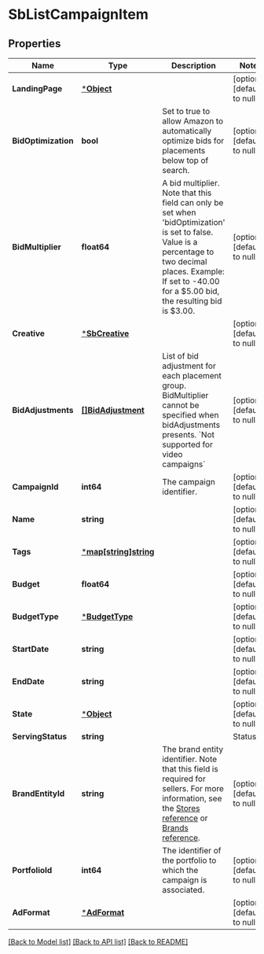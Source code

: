 # SbListCampaignItem

## Properties
Name | Type | Description | Notes
------------ | ------------- | ------------- | -------------
**LandingPage** | [***Object**](.md) |  | [optional] [default to null]
**BidOptimization** | **bool** | Set to true to allow Amazon to automatically optimize bids for placements below top of search. | [optional] [default to null]
**BidMultiplier** | **float64** | A bid multiplier. Note that this field can only be set when &#x27;bidOptimization&#x27; is set to false. Value is a percentage to two decimal places. Example: If set to -40.00 for a $5.00 bid, the resulting bid is $3.00. | [optional] [default to null]
**Creative** | [***SbCreative**](SBCreative.md) |  | [optional] [default to null]
**BidAdjustments** | [**[]BidAdjustment**](BidAdjustment.md) | List of bid adjustment for each placement group. BidMultiplier cannot be specified when bidAdjustments presents. &#x60;Not supported for video campaigns&#x60; | [optional] [default to null]
**CampaignId** | **int64** | The campaign identifier. | [optional] [default to null]
**Name** | **string** |  | [optional] [default to null]
**Tags** | [***map[string]string**](map.md) |  | [optional] [default to null]
**Budget** | **float64** |  | [optional] [default to null]
**BudgetType** | [***BudgetType**](BudgetType.md) |  | [optional] [default to null]
**StartDate** | **string** |  | [optional] [default to null]
**EndDate** | **string** |  | [optional] [default to null]
**State** | [***Object**](.md) |  | [optional] [default to null]
**ServingStatus** | **string** | |Status|Description| |------|-----------| |ASIN_NOT_BUYABLE| The ASIN can&#x27;t be purchased due to eligibility or availability.| |BILLING_ERROR| Billing information requires correction.| |ENDED| THe &#x60;endDate&#x60; specified in the campaign object occurs in the past.| |LANDING_PAGE_NOT_AVAILABLE| The specified landing page is not available. This may be caused by an incorrect address or a landing page with less than three ASINs.| |OUT_OF_BUDGET| The campaign has run out of budget.| |PAUSED| The campaign state set to &#x60;paused&#x60;.| |PENDING_REVIEW|: A newly created campaign that has not passed moderation review. Note that moderation review may take up to 72 hours.| |READY| The campaign is scheduled for a future date.| |REJECTED| The campaign failed moderation review.| |RUNNING| The campaign is enabled and serving.| |SCHEDULED| A transitive state between &#x60;ready&#x60; and &#x60;running&#x60;, as child entities associated with the campaign move to a running state.| |TERMINATED|The state of the campaign is set to &#x60;archived&#x60;.| | [optional] [default to null]
**BrandEntityId** | **string** | The brand entity identifier. Note that this field is required for sellers. For more information, see the [Stores reference](https://advertising.amazon.com/API/docs/v2/reference/stores) or [Brands reference](https://advertising.amazon.com/API/docs/v3/reference/SponsoredBrands/Brands). | [optional] [default to null]
**PortfolioId** | **int64** | The identifier of the portfolio to which the campaign is associated. | [optional] [default to null]
**AdFormat** | [***AdFormat**](AdFormat.md) |  | [optional] [default to null]

[[Back to Model list]](../README.md#documentation-for-models) [[Back to API list]](../README.md#documentation-for-api-endpoints) [[Back to README]](../README.md)

